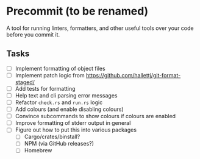 # Precommit (to be renamed)

A tool for running linters, formatters, and other useful tools over your code before you commit it.

## Tasks

- [ ] Implement formatting of object files
- [ ] Implement patch logic from https://github.com/hallettj/git-format-staged/
- [ ] Add tests for formatting
- [ ] Help text and cli parsing error messages
- [ ] Refactor `check.rs` and `run.rs` logic
- [ ] Add colours (and enable disabling colours)
- [ ] Convince subcommands to show colours if colours are enabled
- [ ] Improve formatting of stderr output in general
- [ ] Figure out how to put this into various packages
  - [ ] Cargo/crates/binstall?
  - [ ] NPM (via GitHub releases?)
  - [ ] Homebrew
